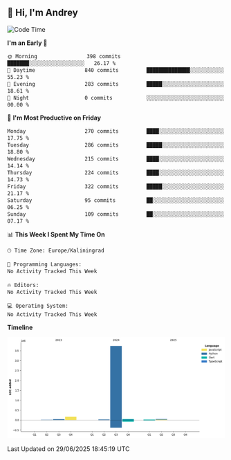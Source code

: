 ## 👋 Hi, I'm Andrey

<!--START_SECTION:waka-->
![Code Time](http://img.shields.io/badge/Code%20Time-874%20hrs%2027%20mins-blue)

**I'm an Early 🐤** 

```text
🌞 Morning                398 commits         ███████░░░░░░░░░░░░░░░░░░   26.17 % 
🌆 Daytime                840 commits         ██████████████░░░░░░░░░░░   55.23 % 
🌃 Evening                283 commits         █████░░░░░░░░░░░░░░░░░░░░   18.61 % 
🌙 Night                  0 commits           ░░░░░░░░░░░░░░░░░░░░░░░░░   00.00 % 
```
📅 **I'm Most Productive on Friday** 

```text
Monday                   270 commits         ████░░░░░░░░░░░░░░░░░░░░░   17.75 % 
Tuesday                  286 commits         █████░░░░░░░░░░░░░░░░░░░░   18.80 % 
Wednesday                215 commits         ████░░░░░░░░░░░░░░░░░░░░░   14.14 % 
Thursday                 224 commits         ████░░░░░░░░░░░░░░░░░░░░░   14.73 % 
Friday                   322 commits         █████░░░░░░░░░░░░░░░░░░░░   21.17 % 
Saturday                 95 commits          ██░░░░░░░░░░░░░░░░░░░░░░░   06.25 % 
Sunday                   109 commits         ██░░░░░░░░░░░░░░░░░░░░░░░   07.17 % 
```


📊 **This Week I Spent My Time On** 

```text
🕑︎ Time Zone: Europe/Kaliningrad

💬 Programming Languages: 
No Activity Tracked This Week

🔥 Editors: 
No Activity Tracked This Week

💻 Operating System: 
No Activity Tracked This Week
```

**Timeline**

![Lines of Code chart](https://raw.githubusercontent.com/Mist3s/Mist3s/main/assets/bar_graph.png)


 Last Updated on 29/06/2025 18:45:19 UTC
<!--END_SECTION:waka-->

